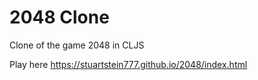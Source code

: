 # 2048 Clone

Clone of the game 2048 in CLJS

Play here https://stuartstein777.github.io/2048/index.html

